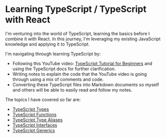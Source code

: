 # Learning TypeScript / TypeScript with React

I'm venturing into the world of TypeScript, learning the basics before I combine it with React. In this journey, I'm leveraging my existing JavaScript knowledge and applying it to TypeScript.





I'm navigating through learning TypeScript by:

- Following this YouTube video: [TypeScript Tutorial for Beginners](https://www.youtube.com/watch?v=WlxcujsvcIY) and using the TypeScript docs for further clarification.
- Writing notes to explain the code that the YouTube video is going through using a mix of comments and code.
- Converting these TypeScript files into Markdown documents so myself and others will be able to easily read and follow my notes.

The topics I have covered so far are:

- [TypeScript Types](./ts-for-beginners/TYPES.md)
- [TypeScript Functions](./ts-for-beginners/FUNCTIONS.md)
- [TypeScript Type Aliases](./ts-for-beginners/ALIASES.md)
- [TypeScript Interfaces](./ts-for-beginners/INTERFACES.md)
- [TypeScript Generics](./ts-for-beginners/GENERICS.md)
